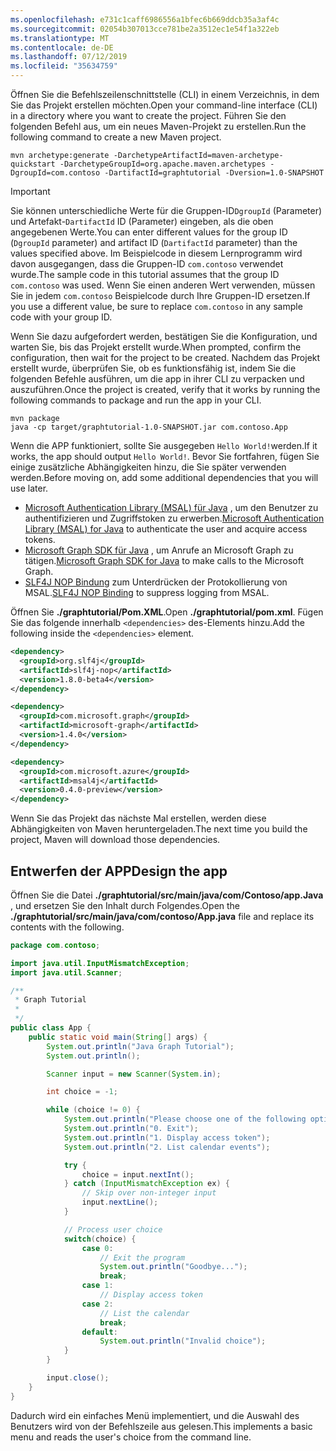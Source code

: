 ```yaml
---
ms.openlocfilehash: e731c1caff6986556a1bfec6b669ddcb35a3af4c
ms.sourcegitcommit: 02054b307013cce781be2a3512ec1e54f1a322eb
ms.translationtype: MT
ms.contentlocale: de-DE
ms.lasthandoff: 07/12/2019
ms.locfileid: "35634759"
---
```

<!-- markdownlint-disable MD002 MD041 -->

<span data-ttu-id="037b2-101">Öffnen Sie die Befehlszeilenschnittstelle (CLI) in einem Verzeichnis, in dem Sie das Projekt erstellen möchten.</span><span class="sxs-lookup"><span data-stu-id="037b2-101">Open your command-line interface (CLI) in a directory where you want to create the project.</span></span> <span data-ttu-id="037b2-102">Führen Sie den folgenden Befehl aus, um ein neues Maven-Projekt zu erstellen.</span><span class="sxs-lookup"><span data-stu-id="037b2-102">Run the following command to create a new Maven project.</span></span>

```Shell
mvn archetype:generate -DarchetypeArtifactId=maven-archetype-quickstart -DarchetypeGroupId=org.apache.maven.archetypes -DgroupId=com.contoso -DartifactId=graphtutorial -Dversion=1.0-SNAPSHOT
```

> [!IMPORTANT]
> <span data-ttu-id="037b2-103">Sie können unterschiedliche Werte für die Gruppen-ID`DgroupId` (Parameter) und Artefakt-`DartifactId` ID (Parameter) eingeben, als die oben angegebenen Werte.</span><span class="sxs-lookup"><span data-stu-id="037b2-103">You can enter different values for the group ID (`DgroupId` parameter) and artifact ID (`DartifactId` parameter) than the values specified above.</span></span> <span data-ttu-id="037b2-104">Im Beispielcode in diesem Lernprogramm wird davon ausgegangen, dass die Gruppen-ID `com.contoso` verwendet wurde.</span><span class="sxs-lookup"><span data-stu-id="037b2-104">The sample code in this tutorial assumes that the group ID `com.contoso` was used.</span></span> <span data-ttu-id="037b2-105">Wenn Sie einen anderen Wert verwenden, müssen Sie in jedem `com.contoso` Beispielcode durch Ihre Gruppen-ID ersetzen.</span><span class="sxs-lookup"><span data-stu-id="037b2-105">If you use a different value, be sure to replace `com.contoso` in any sample code with your group ID.</span></span>

<span data-ttu-id="037b2-106">Wenn Sie dazu aufgefordert werden, bestätigen Sie die Konfiguration, und warten Sie, bis das Projekt erstellt wurde.</span><span class="sxs-lookup"><span data-stu-id="037b2-106">When prompted, confirm the configuration, then wait for the project to be created.</span></span> <span data-ttu-id="037b2-107">Nachdem das Projekt erstellt wurde, überprüfen Sie, ob es funktionsfähig ist, indem Sie die folgenden Befehle ausführen, um die app in ihrer CLI zu verpacken und auszuführen.</span><span class="sxs-lookup"><span data-stu-id="037b2-107">Once the project is created, verify that it works by running the following commands to package and run the app in your CLI.</span></span>

```Shell
mvn package
java -cp target/graphtutorial-1.0-SNAPSHOT.jar com.contoso.App
```

<span data-ttu-id="037b2-108">Wenn die APP funktioniert, sollte Sie ausgegeben `Hello World!`werden.</span><span class="sxs-lookup"><span data-stu-id="037b2-108">If it works, the app should output `Hello World!`.</span></span> <span data-ttu-id="037b2-109">Bevor Sie fortfahren, fügen Sie einige zusätzliche Abhängigkeiten hinzu, die Sie später verwenden werden.</span><span class="sxs-lookup"><span data-stu-id="037b2-109">Before moving on, add some additional dependencies that you will use later.</span></span>

- <span data-ttu-id="037b2-110">[Microsoft Authentication Library (MSAL) für Java](https://github.com/AzureAD/microsoft-authentication-library-for-java) , um den Benutzer zu authentifizieren und Zugriffstoken zu erwerben.</span><span class="sxs-lookup"><span data-stu-id="037b2-110">[Microsoft Authentication Library (MSAL) for Java](https://github.com/AzureAD/microsoft-authentication-library-for-java) to authenticate the user and acquire access tokens.</span></span>
- <span data-ttu-id="037b2-111">[Microsoft Graph SDK für Java](https://github.com/microsoftgraph/msgraph-sdk-java) , um Anrufe an Microsoft Graph zu tätigen.</span><span class="sxs-lookup"><span data-stu-id="037b2-111">[Microsoft Graph SDK for Java](https://github.com/microsoftgraph/msgraph-sdk-java) to make calls to the Microsoft Graph.</span></span>
- <span data-ttu-id="037b2-112">[SLF4J NOP Bindung](https://mvnrepository.com/artifact/org.slf4j/slf4j-nop) zum Unterdrücken der Protokollierung von MSAL.</span><span class="sxs-lookup"><span data-stu-id="037b2-112">[SLF4J NOP Binding](https://mvnrepository.com/artifact/org.slf4j/slf4j-nop) to suppress logging from MSAL.</span></span>

<span data-ttu-id="037b2-113">Öffnen Sie **./graphtutorial/Pom.XML**.</span><span class="sxs-lookup"><span data-stu-id="037b2-113">Open **./graphtutorial/pom.xml**.</span></span> <span data-ttu-id="037b2-114">Fügen Sie das folgende innerhalb `<dependencies>` des-Elements hinzu.</span><span class="sxs-lookup"><span data-stu-id="037b2-114">Add the following inside the `<dependencies>` element.</span></span>

```xml
<dependency>
  <groupId>org.slf4j</groupId>
  <artifactId>slf4j-nop</artifactId>
  <version>1.8.0-beta4</version>
</dependency>

<dependency>
  <groupId>com.microsoft.graph</groupId>
  <artifactId>microsoft-graph</artifactId>
  <version>1.4.0</version>
</dependency>

<dependency>
  <groupId>com.microsoft.azure</groupId>
  <artifactId>msal4j</artifactId>
  <version>0.4.0-preview</version>
</dependency>
```

<span data-ttu-id="037b2-115">Wenn Sie das Projekt das nächste Mal erstellen, werden diese Abhängigkeiten von Maven heruntergeladen.</span><span class="sxs-lookup"><span data-stu-id="037b2-115">The next time you build the project, Maven will download those dependencies.</span></span>

## <a name="design-the-app"></a><span data-ttu-id="037b2-116">Entwerfen der APP</span><span class="sxs-lookup"><span data-stu-id="037b2-116">Design the app</span></span>

<span data-ttu-id="037b2-117">Öffnen Sie die Datei **./graphtutorial/src/main/java/com/Contoso/app.Java** , und ersetzen Sie den Inhalt durch Folgendes.</span><span class="sxs-lookup"><span data-stu-id="037b2-117">Open the **./graphtutorial/src/main/java/com/contoso/App.java** file and replace its contents with the following.</span></span>

```java
package com.contoso;

import java.util.InputMismatchException;
import java.util.Scanner;

/**
 * Graph Tutorial
 *
 */
public class App {
    public static void main(String[] args) {
        System.out.println("Java Graph Tutorial");
        System.out.println();

        Scanner input = new Scanner(System.in);

        int choice = -1;

        while (choice != 0) {
            System.out.println("Please choose one of the following options:");
            System.out.println("0. Exit");
            System.out.println("1. Display access token");
            System.out.println("2. List calendar events");

            try {
                choice = input.nextInt();
            } catch (InputMismatchException ex) {
                // Skip over non-integer input
                input.nextLine();
            }

            // Process user choice
            switch(choice) {
                case 0:
                    // Exit the program
                    System.out.println("Goodbye...");
                    break;
                case 1:
                    // Display access token
                case 2:
                    // List the calendar
                    break;
                default:
                    System.out.println("Invalid choice");
            }
        }

        input.close();
    }
}
```

<span data-ttu-id="037b2-118">Dadurch wird ein einfaches Menü implementiert, und die Auswahl des Benutzers wird von der Befehlszeile aus gelesen.</span><span class="sxs-lookup"><span data-stu-id="037b2-118">This implements a basic menu and reads the user's choice from the command line.</span></span>
